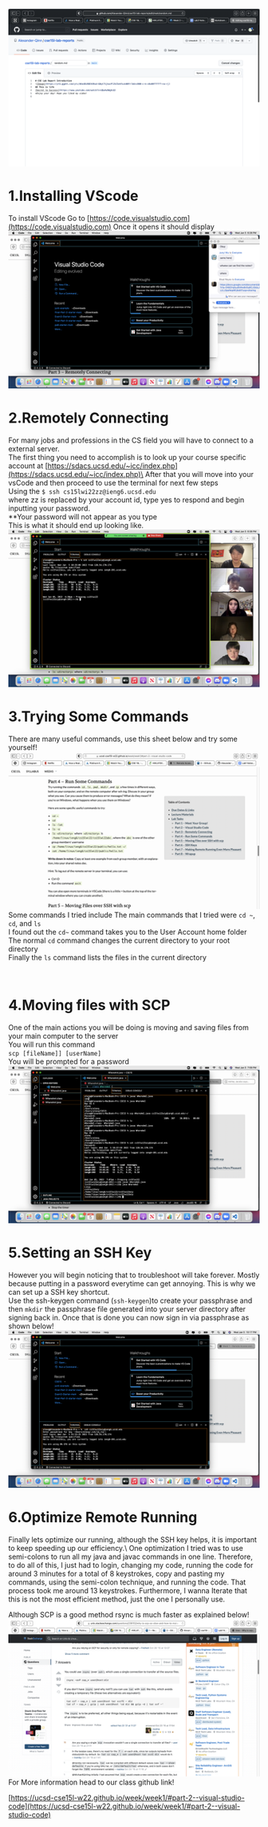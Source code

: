 ![Image](LabReport.png)

# 1.Installing VScode

To install VScode Go to [https://code.visualstudio.com](https://code.visualstudio.com) 
Once it opens it should display\
![Image](VSCODEstartpage.png)
<Br/>

# 2.Remotely Connecting

For many jobs and professions in the CS field you will have to connect to a external server.\
The first thing you need to accomplish is to look up your course specific account at [https://sdacs.ucsd.edu/~icc/index.php](https://sdacs.ucsd.edu/~icc/index.php)\
After that you will move into your vsCode and then proceed to use the terminal for next few steps\
Using the `$ ssh cs15lwi22zz@ieng6.ucsd.edu`\
where zz is replaced by your account id, type yes to respond and begin inputting your password.\
**Your password will not appear as you type\
This is what it should end up looking like.
![Image](RealStep2.png)
<Br/>

# 3.Trying Some Commands

There are many useful commands, use this sheet below and try some yourself!
![Image](CommandList.png)
Some commands I tried include
The main commands that I tried were `cd ~`, `cd`, and `ls`\
I found out the `cd~` command takes you to the User Account home folder\
The normal `cd` command changes the current directory to your root directory\
Finally the `ls` command lists the files in the current directory

<Br/>

# 4.Moving files with SCP

One of the main actions you will be doing is moving and saving files from your main computer to the server\
You will run this command\
`scp [fileName]] [userName]`\
You will be prompted for a password\
![Image](Step2.png)
<Br/>

# 5.Setting an SSH Key

However you will begin noticing that to troubleshoot will take forever. Mostly because putting in a password everytime can get annoying. This is why we can set up a SSH key shortcut.\
Use the ssh-keygen command (`ssh-keygen`)to create your passphrase and then `mkdir` the passphrase file generated into your server directory after signing back in. Once that is done you can now sign in via passphrase as shown below!
![Image](PassPhrase.png)
<Br/>

# 6.Optimize Remote Running

Finally lets optimize our running, although the SSH key helps, it is important to keep speeding up our efficiency.\ 
One optimization I tried was to use semi-colons to run all my java and javac commands in one line. Therefore, to do all of this, I just had to login, changing my code, running the code for around 3 minutes for a total of 8 keystrokes, copy and pasting my commands, using the semi-colon technique, and running the code. That process took me around 13 keystrokes. Furthermore, I wanna Iterate that this is not the most efficient method, just the one I personally use.

Although SCP is a good method rsync is much faster as explained below!
![Image](faster.png)
<Br/>
For More information head to our class github link!

[https://ucsd-cse15l-w22.github.io/week/week1/#part-2--visual-studio-code](https://ucsd-cse15l-w22.github.io/week/week1/#part-2--visual-studio-code)

